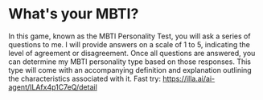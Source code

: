 # What's your MBTI?
In this game, known as the MBTI Personality Test, you will ask a series of questions to me. I will provide answers on a scale of 1 to 5, indicating the level of agreement or disagreement. Once all questions are answered, you can determine my MBTI personality type based on those responses. This type will come with an accompanying definition and explanation outlining the characteristics associated with it.
Fast try: https://illa.ai/ai-agent/ILAfx4p1C7eQ/detail
